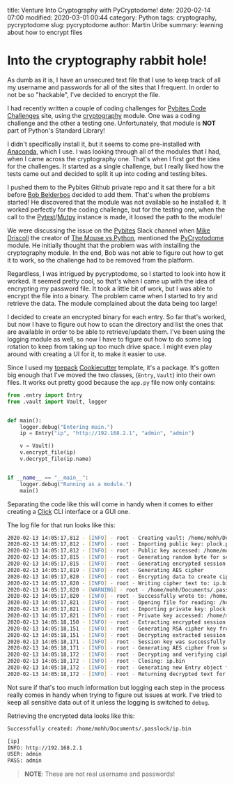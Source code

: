 title: Venture Into Cryptography with PyCryptodome!
date: 2020-02-14 07:00
modified: 2020-03-01 00:44
category: Python
tags: cryptography, pycryptodome
slug: pycryptodome
author: Martin Uribe
summary: learning about how to encrypt files

# Into the cryptography rabbit hole!

As dumb as it is, I have an unsecured text file that I use to keep track of all my username and passwords for all of the sites that I frequent. In order to not be so "hackable", I've decided to encrypt the file.

I had recently written a couple of coding challenges for [Pybites Code Challenges](https://codechalleng.es/) site, using the [cryptography](https://cryptography.io/en/latest/) module.
One was a coding challenge and the other a testing one.
Unfortunately, that module is **NOT** part of Python's Standard Library!

I didn't specifically install it, but it seems to come pre-installed with [Anaconda](https://www.anaconda.com/distribution/), which I use.
I was looking through all of the modules that I had, when I came across the cryptography one.
That's when I first got the idea for the challenges.
It started as a single challenge, but I really liked how the tests came out and decided to split it up into coding and testing bites.

I pushed them to the Pybites Github private repo and it sat there for a bit before [Bob Belderbos](https://codechalleng.es/profiles/pybob) decided to add them.
That's when the problems started!
He discovered that the module was not available so he installed it.
It worked perfectly for the coding challenge, but for the testing one, when the call to the [Pytest](https://docs.pytest.org/en/latest/)/[Mutpy](https://github.com/mutpy/mutpy) instance is made, it loosed the path to the module!

We were discussing the issue on the [Pybites](https://pybit.es/pages/community.html) Slack channel when [Mike Driscoll](https://codechalleng.es/profiles/driscollis) the creator of [The Mouse vs Python](http://www.blog.pythonlibrary.org/), mentioned the [PyCryptodome](https://www.pycryptodome.org/en/latest/) module.
He initially thought that the problem was with installing the cryptography module.
In the end, Bob was not able to figure out how to get it to work, so the challenge had to be removed from the platform.

Regardless, I was intrigued by pycryptodome, so I started to look into how it worked.
It seemed pretty cool, so that's when I came up with the idea of encrypting my password file.
It took a little bit of work, but I was able to encrypt the file into a binary.
The problem came when I started to try and retrieve the data.
The module complained about the data being too large!

I decided to create an encrypted binary for each entry.
So far that's worked, but now I have to figure out how to scan the directory and list the ones that are available in order to be able to retrieve/update them.
I've been using the logging module as well, so now I have to figure out how to do some log rotation to keep from taking up too much drive space.
I might even play around with creating a UI for it, to make it easier to use.

Since I used my [toepack](https://github.com/clamytoe/toepack) [Cookiecutter](https://github.com/cookiecutter/cookiecutter) template, it's a package.
It's gotten big enough that I've moved the two classes, (`Entry`, `Vault`) into their own files.
It works out pretty good because the `app.py` file now only contains:

```python
from .entry import Entry
from .vault import Vault, logger


def main():
    logger.debug("Entering main.")
    ip = Entry("ip", "http://192.168.2.1", "admin", "admin")

    v = Vault()
    v.encrypt_file(ip)
    v.decrypt_file(ip.name)


if __name__ == "__main__":
    logger.debug("Running as a module.")
    main()
```

Separating the code like this will come in handy when it comes to either creating a [Click](https://palletsprojects.com/p/click/) CLI interface or a GUI one.

The log file for that run looks like this:

```zsh
2020-02-13 14:05:17,812 - [INFO] - root - Creating vault: /home/mohh/Documents/.passlock/ip.bin
2020-02-13 14:05:17,812 - [INFO] - root - Importing public key: plock.pub
2020-02-13 14:05:17,812 - [INFO] - root - Public key accessed: /home/mohh/.passlock/plock.pub
2020-02-13 14:05:17,815 - [INFO] - root - Generating random byte for session key
2020-02-13 14:05:17,815 - [INFO] - root - Generating encrypted session key
2020-02-13 14:05:17,819 - [INFO] - root - Generating AES cipher
2020-02-13 14:05:17,820 - [INFO] - root - Encrypting data to create cipher text
2020-02-13 14:05:17,820 - [INFO] - root - Writing cipher text to: ip.bin
2020-02-13 14:05:17,820 - [WARNING] - root - /home/mohh/Documents/.passlock/ip.bin already exists!
2020-02-13 14:05:17,820 - [INFO] - root - Successfully wrote to: /home/mohh/Documents/.passlock/ip.bin
2020-02-13 14:05:17,821 - [INFO] - root - Opening file for reading: /home/mohh/Documents/.passlock/ip.bin
2020-02-13 14:05:17,821 - [INFO] - root - Importing private key: plock
2020-02-13 14:05:17,821 - [INFO] - root - Private key accessed: /home/mohh/.passlock/plock
2020-02-13 14:05:18,150 - [INFO] - root - Extracting encrypted session key
2020-02-13 14:05:18,151 - [INFO] - root - Generating RSA cipher key from imported private key
2020-02-13 14:05:18,151 - [INFO] - root - Decrypting extracted session key
2020-02-13 14:05:18,171 - [INFO] - root - Session key was successfully restored
2020-02-13 14:05:18,171 - [INFO] - root - Generating AES cipher from session key
2020-02-13 14:05:18,172 - [INFO] - root - Decrypting and verifying cipher text
2020-02-13 14:05:18,172 - [INFO] - root - Closing: ip.bin
2020-02-13 14:05:18,172 - [INFO] - root - Generating new Entry object from decrypted data
2020-02-13 14:05:18,172 - [INFO] - root - Returning decrypted text for: ip
```

Not sure if that's too much information but logging each step in the process really comes in handy when trying to figure out issues at work.
I've tried to keep all sensitive data out of it unless the logging is switched to `debug`.

Retrieving the encrypted data looks like this:

```zsh
Successfully created: /home/mohh/Documents/.passlock/ip.bin

[ip]
INFO: http://192.168.2.1
USER: admin
PASS: admin
```

> **NOTE**: These are not real username and passwords!
